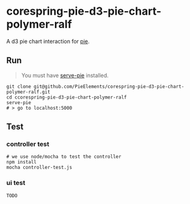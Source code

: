 # corespring-pie-d3-pie-chart-polymer-ralf

A d3 pie chart interaction for [pie](http://github.com/PieLabs/pie).

## Run

> You must have [serve-pie](http://github.com/PieLabs/serve-pie) installed.

```
git clone git@github.com/PieElements/corespring-pie-d3-pie-chart-polymer-ralf.git 
cd ccorespring-pie-d3-pie-chart-polymer-ralf
serve-pie 
# > go to localhost:5000

```

## Test

###  controller test
```shell
# we use node/mocha to test the controller
npm install
mocha controller-test.js
```

### ui test 

```
TODO
```


